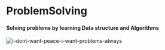 # ProblemSolving

#### Solving problems by learning Data structure and Algorithms

![i-dont-want-peace-i-want-problems-always](https://user-images.githubusercontent.com/94312066/211842707-19b61ea7-6461-46ba-9af2-257dfada7ac6.gif)
